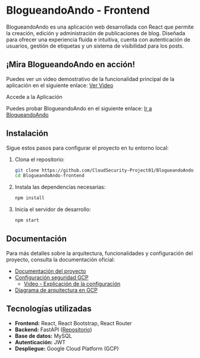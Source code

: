 # BlogueandoAndo - Frontend

BlogueandoAndo es una aplicación web desarrollada con React que permite la creación, edición y administración de publicaciones de blog. Diseñada para ofrecer una experiencia fluida e intuitiva, cuenta con autenticación de usuarios, gestión de etiquetas y un sistema de visibilidad para los posts.

## ¡Mira BlogueandoAndo en acción!
Puedes ver un video demostrativo de la funcionalidad principal de la aplicación en el siguiente enlace:
[Ver Video](https://uniandes-my.sharepoint.com/:v:/g/personal/df_sanchezm1_uniandes_edu_co/EbrlaF0e5EJKnqiamVWT1ZQByblIKU7DAt_cP_ExfjfFDQ?nav=eyJyZWZlcnJhbEluZm8iOnsicmVmZXJyYWxBcHAiOiJPbmVEcml2ZUZvckJ1c2luZXNzIiwicmVmZXJyYWxBcHBQbGF0Zm9ybSI6IldlYiIsInJlZmVycmFsTW9kZSI6InZpZXciLCJyZWZlcnJhbFZpZXciOiJNeUZpbGVzTGlua0NvcHkifX0&e=Lwtbwh)

Accede a la Aplicación

Puedes probar BlogueandoAndo en el siguiente enlace:
[Ir a BlogueandoAndo](https://myfrontend-613756850426.us-central1.run.app)

## Instalación
Sigue estos pasos para configurar el proyecto en tu entorno local:

1. Clona el repositorio:
   ```sh
   git clone https://github.com/CloudSecurity-Project01/BlogueandoAndo-frontend.git
   cd BlogueandoAndo-frontend
   ```

2. Instala las dependencias necesarias:
   ```sh
   npm install
   ```

3. Inicia el servidor de desarrollo:
   ```sh
   npm start
   ```

## Documentación
Para más detalles sobre la arquitectura, funcionalidades y configuración del proyecto, consulta la documentación oficial:
- [Documentación del proyecto](https://github.com/CloudSecurity-Project01/BlogueandoAndo-frontend/blob/main/Documentacion/Proyecto_01/Documentaci%C3%B3n%20del%20proyecto.pdf)
- [Configuración seguridad GCP](https://github.com/CloudSecurity-Project01/BlogueandoAndo-frontend/blob/main/Documentacion/Proyecto_02/Documentacion_Proyecto2.pdf)
   - [Video - Explicación de la configuración](https://uniandes-my.sharepoint.com/:v:/g/personal/df_sanchezm1_uniandes_edu_co/EfyNQMT-eRFDjI1eUxm_g0EB4uNHQ60OvUuPdgAd5F-5VA?nav=eyJyZWZlcnJhbEluZm8iOnsicmVmZXJyYWxBcHAiOiJPbmVEcml2ZUZvckJ1c2luZXNzIiwicmVmZXJyYWxBcHBQbGF0Zm9ybSI6IldlYiIsInJlZmVycmFsTW9kZSI6InZpZXciLCJyZWZlcnJhbFZpZXciOiJNeUZpbGVzTGlua0NvcHkifX0&e=yKeLzf)
- [Diagrama de arquitectura en GCP](https://github.com/CloudSecurity-Project01/BlogueandoAndo-frontend/blob/main/Documentacion/Proyecto_02/Diagrama_Proyecto2.pdf)

## Tecnologías utilizadas
- **Frontend:** React, React Bootstrap, React Router
- **Backend:** FastAPI ([Repositorio](https://github.com/CloudSecurity-Project01/PycharmProjects))
- **Base de datos:** MySQL
- **Autenticación:** JWT
- **Despliegue:** Google Cloud Platform (GCP)


